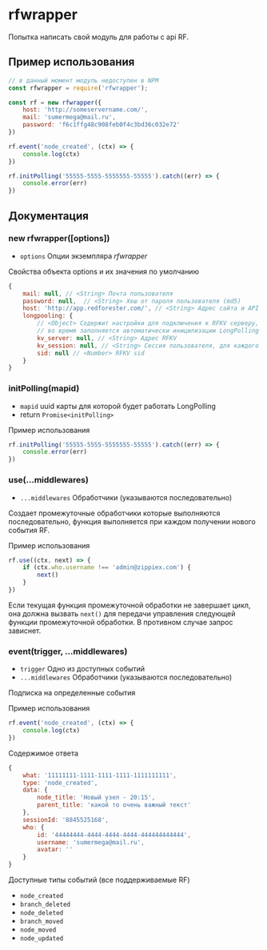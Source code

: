 # rfwrapper

Попытка написать свой модуль для работы с api RF.
## Пример использования
```js
// в данный момент модуль недоступен в NPM
const rfwrapper = require('rfwrapper');

const rf = new rfwrapper({
    host: 'http://someservername.com/',
    mail: 'sumermega@mail.ru',
    password: 'f6c1ffg48c908feb0f4c3bd36c032e72' 
})

rf.event('node_created', (ctx) => {
    console.log(ctx)
})

rf.initPolling('55555-5555-5555555-55555').catch((err) => {
    console.error(err)
})
```

## Документация
### new rfwrapper([options])
 - `options` Опции экземпляра *rfwrapper*

Свойства объекта options и их значения по умолчанию
```js
{
    mail: null, // <String> Почта пользователя
    password: null,  // <String> Хеш от пароля пользователя (md5)
    host: 'http://app.redforester.com/', // <String> Адрес сайта и API сервера
    longpooling: {
        // <Object> Содержит настройки для подключения к RFKV серверу,
        // во время заполняется автоматически иницилизации LongPolling
        kv_server: null, // <String> Адрес RFKV
        kv_session: null, // <String> Сессия пользователя, для каждого пользователя RF уникальная
        sid: null // <Number> RFKV sid
    }
}
```

### initPolling(mapid)
 - `mapid` <String> uuid карты для которой будет работать LongPolling
 - return `Promise<initPolling>`

Пример использования
```js
rf.initPolling('55555-5555-5555555-55555').catch((err) => {
    console.error(err)
})
```

### use(...middlewares)
 - `...middlewares` Обработчики (указываются последовательно)

Создает промежуточные обработчики которые выполняются последовательно, функция выполняется при каждом получении нового события RF.

Пример использования
```js
rf.use((ctx, next) => {
    if (ctx.who.username !== 'admin@zippiex.com') {
        next()
    }
})
```

Если текущая функция промежуточной обработки не завершает цикл, она должна вызвать `next()` для передачи управления следующей функции промежуточной обработки. В противном случае запрос зависнет.

### event(trigger, ...middlewares)
 - `trigger` <String> Одно из доступных событий
 - `...middlewares` Обработчики (указываются последовательно)

Подписка на определенные события

Пример использования
```js
rf.event('node_created', (ctx) => {
    console.log(ctx)
})
```
Содержимое ответа
```js
{
    what: '11111111-1111-1111-1111-1111111111',
    type: 'node_created',
    data: {
        node_title: 'Новый узел - 20:15',
        parent_title: 'какой то очень важный текст'
    },
    sessionId: '8845525168',
    who: {
        id: '44444444-4444-4444-4444-444444444444',
        username: 'sumermega@mail.ru',
        avatar: ''
    }
}
```

Доступные типы событий (все поддерживаемые RF)
 - `node_created`
 - `branch_deleted`
 - `node_deleted`
 - `branch_moved`
 - `node_moved`
 - `node_updated`